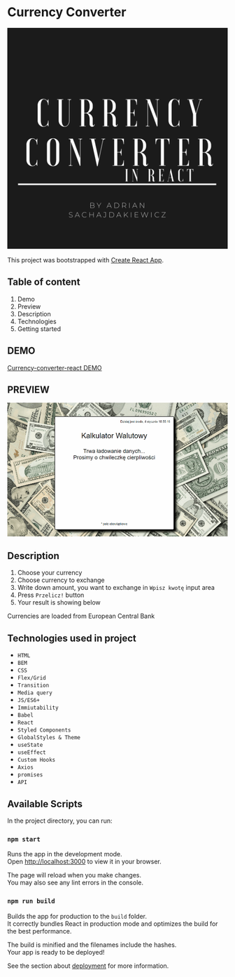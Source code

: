# Currency Converter
![Currency Converter with REACT](public/currencyConverter.png)

This project was bootstrapped with [Create React App](https://github.com/facebook/create-react-app).


## Table of content
1. Demo
1. Preview
1. Description
1. Technologies
1. Getting started

## DEMO
[Currency-converter-react DEMO](https://adriansacha.github.io/currency-converter-react/)

## PREVIEW
![Currency Converter React Preview](public/currencyConverterReact.gif)

## Description
1. Choose your currency
2. Choose currency to exchange
3. Write down amount, you want to exchange in `Wpisz kwotę` input area
4. Press `Przelicz!` button
5. Your result is showing below

Currencies are loaded from European Central Bank
## Technologies used in project

- `HTML`
- `BEM`
- `CSS`
- `Flex/Grid`
- `Transition`
- `Media query`
- `JS/ES6+`
- `Immiutability`
- `Babel`
- `React`
- `Styled Components`
- `GlobalStyles & Theme`
- `useState`
- `useEffect`
- `Custom Hooks`
- `Axios`
- `promises`
- `API`

## Available Scripts
In the project directory, you can run:

### `npm start`
Runs the app in the development mode.\
Open [http://localhost:3000](http://localhost:3000) to view it in your browser.

The page will reload when you make changes.\
You may also see any lint errors in the console.

### `npm run build`
Builds the app for production to the `build` folder.\
It correctly bundles React in production mode and optimizes the build for the best performance.

The build is minified and the filenames include the hashes.\
Your app is ready to be deployed!

See the section about [deployment](https://facebook.github.io/create-react-app/docs/deployment) for more information.